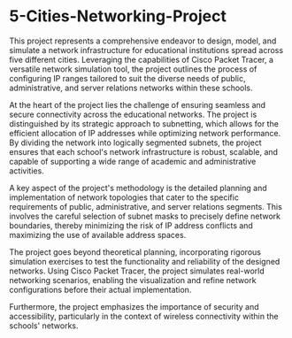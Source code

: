 # 5-Cities-Networking-Project
This project represents a comprehensive endeavor to design, model, and simulate a network infrastructure for educational institutions spread across five different cities. Leveraging the capabilities of Cisco Packet Tracer, a versatile network simulation tool, the project outlines the process of configuring IP ranges tailored to suit the diverse needs of public, administrative, and server relations networks within these schools.

At the heart of the project lies the challenge of ensuring seamless and secure connectivity across the educational networks. The project is distinguished by its strategic approach to subnetting, which allows for the efficient allocation of IP addresses while optimizing network performance. By dividing the network into logically segmented subnets, the project ensures that each school's network infrastructure is robust, scalable, and capable of supporting a wide range of academic and administrative activities.

A key aspect of the project's methodology is the detailed planning and implementation of network topologies that cater to the specific requirements of public, administrative, and server relations segments. This involves the careful selection of subnet masks to precisely define network boundaries, thereby minimizing the risk of IP address conflicts and maximizing the use of available address spaces.

The project goes beyond theoretical planning, incorporating rigorous simulation exercises to test the functionality and reliability of the designed networks. Using Cisco Packet Tracer, the project simulates real-world networking scenarios, enabling the visualization and refine network configurations before their actual implementation.

Furthermore, the project emphasizes the importance of security and accessibility, particularly in the context of wireless connectivity within the schools' networks.
